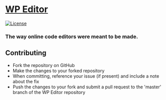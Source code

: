 # [WP Editor](https://wpeditor.net) #
[![License](https://img.shields.io/badge/license-GPL--2.0%2B-red.svg)](https://github.com/easydigitaldownloads/Easy-Digital-Downloads/blob/master/license.txt)

### The way online code editors were meant to be made.

## Contributing

* Fork the repository on GitHub
* Make the changes to your forked repository
* When committing, reference your issue (if present) and include a note about the fix
* Push the changes to your fork and submit a pull request to the 'master' branch of the WP Editor repository